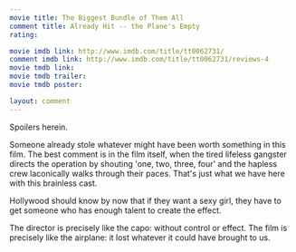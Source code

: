 ```yaml
---
movie title: The Biggest Bundle of Them All
comment title: Already Hit -- the Plane's Empty
rating: 

movie imdb link: http://www.imdb.com/title/tt0062731/
comment imdb link: http://www.imdb.com/title/tt0062731/reviews-4
movie tmdb link: 
movie tmdb trailer: 
movie tmdb poster: 

layout: comment
---
```


Spoilers herein.

Someone already stole whatever might have been worth something in this film. The best comment is in the film itself, when the tired lifeless gangster directs the operation by shouting 'one, two, three, four' and the hapless crew laconically walks through their paces. That's just what we have here with this brainless cast.

Hollywood should know by now that if they want a sexy girl, they have to get someone who has enough talent to create the effect.

The director is precisely like the capo: without control or effect. The film is precisely like the airplane: it lost whatever it could have brought to us.